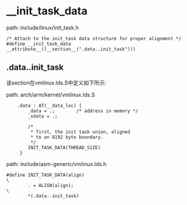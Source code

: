 __init_task_data
========================================

path: include/linux/init_task.h
```
/* Attach to the init_task data structure for proper alignment */
#define __init_task_data __attribute__((__section__(".data..init_task")))
```

.data..init_task
----------------------------------------

该section在vmlinux.lds.S中定义如下所示:

path: arch/arm/kernel/vmlinux.lds.S
```
    .data : AT(__data_loc) {
        _data = .;        /* address in memory */
        _sdata = .;

        /*
         * first, the init task union, aligned
         * to an 8192 byte boundary.
         */
        INIT_TASK_DATA(THREAD_SIZE)
     }
```

path: include/asm-generic/vmlinux.lds.h
```
#define INIT_TASK_DATA(align)                                           \
        . = ALIGN(align);                                               \
        *(.data..init_task)
```